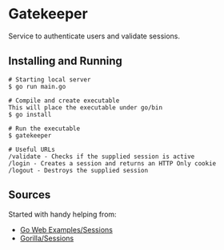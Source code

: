 # Gatekeeper
Service to authenticate users and validate sessions.

## Installing and Running
```
# Starting local server
$ go run main.go

# Compile and create executable
This will place the executable under go/bin
$ go install

# Run the executable
$ gatekeeper

# Useful URLs
/validate - Checks if the supplied session is active
/login - Creates a session and returns an HTTP Only cookie
/logout - Destroys the supplied session
```

## Sources
Started with handy helping from:
* [Go Web Examples/Sessions](https://gowebexamples.com/sessions/)
* [Gorilla/Sessions](https://github.com/gorilla/sessions)

